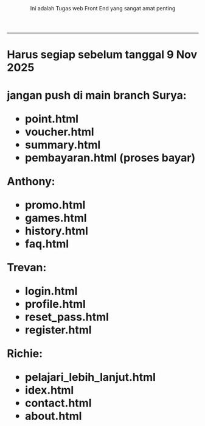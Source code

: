 <header>Ini adalah Tugas web Front End yang sangat amat penting</header>
<hr>
<h1>Harus segiap sebelum tanggal 9 Nov 2025<h1>
jangan push di main branch
Surya:
<ul>
    <li>point.html</li>
    <li>voucher.html</li>
    <li>summary.html</li>
    <li>pembayaran.html (proses bayar)</li>
</ul>

Anthony:
<ul>
    <li>promo.html</li>
    <li>games.html</li>
    <li>history.html</li>
    <li>faq.html</li>
</ul>

Trevan:
<ul>
    <li>login.html</li>
    <li>profile.html</li>
    <li>reset_pass.html</li>
    <li>register.html</li>
</ul>

Richie:
<ul>
    <li>pelajari_lebih_lanjut.html</li>
    <li>idex.html</li>
    <li>contact.html</li>
    <li>about.html</li>
</ul>

